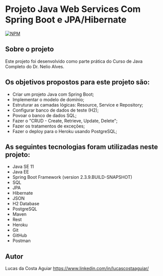 # Projeto Java Web Services Com Spring Boot e JPA/Hibernate
[![NPM](https://img.shields.io/npm/l/react)](https://github.com/tiagosgomes/Projeto_Java_Web_Services_Com_Spring_Boot_e_JPA_Hibernate/blob/main/LICENSE)

## Sobre o projeto

Este projeto foi desenvolvido como parte prática do Curso de Java Completo do Dr. Nelio Alves.

## Os objetivos propostos para este projeto são:
* Criar um projeto Java com Spring Boot;
* Implementar o modelo de domínio;
* Estruturar as camadas lógicas: Resource, Service e Repository;
* Configurar banco de dados de teste (H2);
* Povoar o banco de dados SQL;
* Fazer o "CRUD - Create, Retrieve, Update, Delete";
* Fazer os tratamentos de exceções;
* Fazer o deploy para o Heroku usando PostgreSQL;

## As seguintes tecnologias foram utilizadas neste projeto:
* Java SE 11
* Java EE
* Spring Boot Framework (version 2.3.9.BUILD-SNAPSHOT)
* SQL
* JPA
* Hibernate
* JSON
* H2 Database
* PostgreSQL
* Maven
* Rest
* Heroku
* Git
* GitHub
* Postman



## Autor

Lucas da Costa Aguiar
https://www.linkedin.com/in/lucascostaaguiar/  

